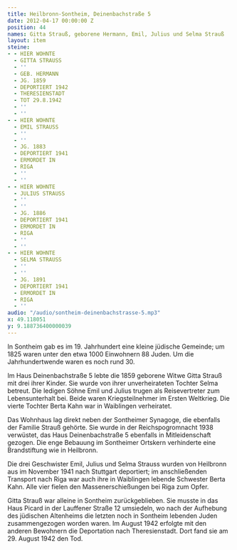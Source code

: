 ```yaml
---
title: Heilbronn-Sontheim, Deinenbachstraße 5
date: 2012-04-17 00:00:00 Z
position: 44
names: Gitta Strauß, geborene Hermann, Emil, Julius und Selma Strauß
layout: item
steine:
- - HIER WOHNTE
  - GITTA STRAUSS
  - ''
  - GEB. HERMANN
  - JG. 1859
  - DEPORTIERT 1942
  - THERESIENSTADT
  - TOT 29.8.1942
  - ''
  - ''
- - HIER WOHNTE
  - EMIL STRAUSS
  - ''
  - ''
  - JG. 1883
  - DEPORTIERT 1941
  - ERMORDET IN
  - RIGA
  - ''
  - ''
- - HIER WOHNTE
  - JULIUS STRAUSS
  - ''
  - ''
  - JG. 1886
  - DEPORTIERT 1941
  - ERMORDET IN
  - RIGA
  - ''
  - ''
- - HIER WOHNTE
  - SELMA STRAUSS
  - ''
  - ''
  - JG. 1891
  - DEPORTIERT 1941
  - ERMORDET IN
  - RIGA
  - ''
audio: "/audio/sontheim-deinenbachstrasse-5.mp3"
x: 49.118051
y: 9.188736400000039
---
```


In Sontheim gab es im 19. Jahrhundert eine kleine jüdische Gemeinde; um 1825 waren unter den etwa 1000 Einwohnern 88 Juden. Um die Jahrhundertwende waren es noch rund 30.

Im Haus Deinenbachstraße 5 lebte die 1859 geborene Witwe Gitta Strauß mit drei ihrer Kinder. Sie wurde von ihrer unverheirateten Tochter Selma betreut. Die ledigen Söhne Emil und Julius trugen als Reisevertreter zum Lebensunterhalt bei. Beide waren Kriegsteilnehmer im Ersten Weltkrieg. Die vierte Tochter Berta Kahn war in Waiblingen verheiratet.

Das Wohnhaus lag direkt neben der Sontheimer Synagoge, die ebenfalls der Familie Strauß gehörte. Sie wurde in der Reichspogromnacht 1938 verwüstet, das Haus Deinenbachstraße 5 ebenfalls in Mitleidenschaft gezogen. Die enge Bebauung im Sontheimer Ortskern verhinderte eine Brandstiftung wie in Heilbronn.

Die drei Geschwister Emil, Julius und Selma Strauss wurden von Heilbronn aus im November 1941 nach Stuttgart deportiert; im anschließenden Transport nach Riga war auch ihre in Waiblingen lebende Schwester Berta Kahn. Alle vier fielen den Massenerschießungen bei Riga zum Opfer.

Gitta Strauß war alleine in Sontheim zurückgeblieben. Sie musste in das Haus Picard in der Lauffener Straße 12 umsiedeln, wo nach der Aufhebung des jüdischen Altenheims die letzten noch in Sontheim lebenden Juden zusammengezogen worden waren. Im August 1942 erfolgte mit den anderen Bewohnern die Deportation nach Theresienstadt. Dort fand sie am 29. August 1942 den Tod.